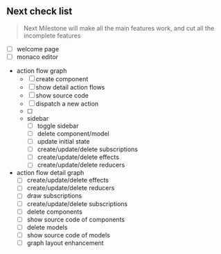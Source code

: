 ## Next check list

> Next Milestone will make all the main features work, and cut all the incomplete features

- [ ] welcome page
- [ ] monaco editor
- action flow graph
  - [ ] create component
  - [ ] show detail action flows
  - [ ] show source code
  - [ ] dispatch a new action
  - [ ]
  - sidebar
    - [ ] toggle sidebar
    - [ ] delete component/model
    - [ ] update initial state
    - [ ] create/update/delete subscriptions
    - [ ] create/update/delete effects
    - [ ] create/update/delete reducers
- action flow detail graph
  - [ ] create/update/delete effects
  - [ ] create/update/delete reducers
  - [ ] draw subscriptions
  - [ ] create/update/delete subscriptions
  - [ ] delete components
  - [ ] show source code of components
  - [ ] delete models
  - [ ] show source code of models
  - [ ] graph layout enhancement
